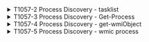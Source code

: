 <details>
<summary>T1057-2 Process Discovery - tasklist
</summary>
<pre>$ NA </pre>
</details>
<details>
<summary>T1057-3 Process Discovery - Get-Process
</summary>
<pre>$ NA </pre>
</details>
<details>
<summary>T1057-4 Process Discovery - get-wmiObject
</summary>
<pre>$ NA </pre>
</details>
<details>
<summary>T1057-5 Process Discovery - wmic process
</summary>
<pre>$ NA </pre>
</details>
